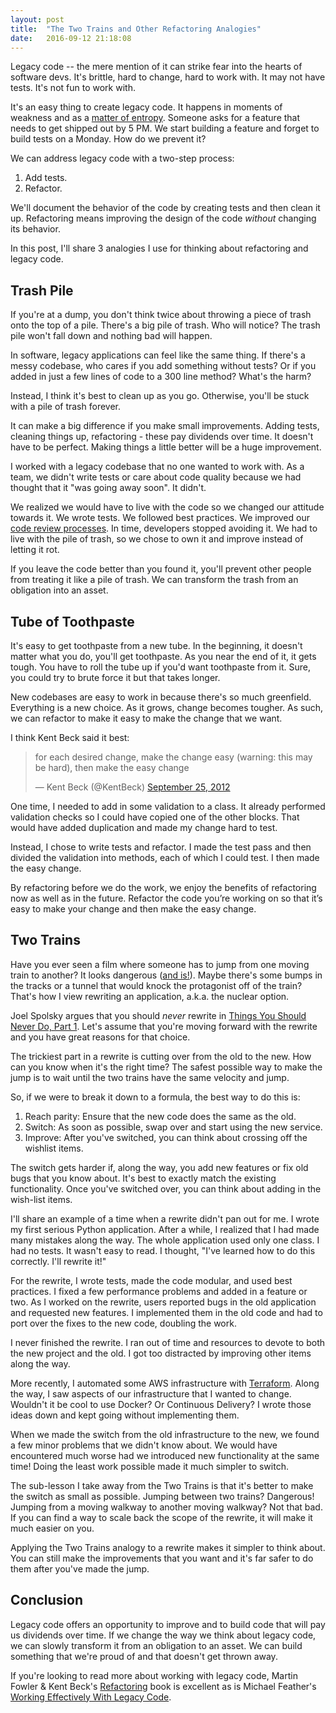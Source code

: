 ```yaml
---
layout: post
title:  "The Two Trains and Other Refactoring Analogies"
date:   2016-09-12 21:18:08
---
```


Legacy code -- the mere mention of it can strike fear into the hearts of software
devs. It's brittle, hard to change, hard to work with. It may not have
tests. It's not fun to work with.

It's an easy thing to create legacy code. It happens in moments of weakness and
as a [matter of
entropy](http://firstround.com/review/forget-technical-debt-heres-how-to-build-technical-wealth/).
Someone asks for a feature that needs to get shipped out by 5 PM.  We start
building a feature and forget to build tests on a Monday.  How do we prevent
it?

We can address legacy code with a two-step process:

1. Add tests.
2. Refactor.

We'll document the behavior of the code by creating tests and then clean it up.
Refactoring means improving the design of the code *without*
changing its behavior.

In this post, I'll share 3 analogies I use for thinking about refactoring and legacy code.

Trash Pile
----------

If you're at a dump, you don't think twice about throwing a piece of trash onto
the top of a pile. There's a big pile of trash. Who will notice? The trash pile
won't fall down and nothing bad will happen.

In software, legacy applications can feel like the same thing. If there's
a messy codebase, who cares if you add something without tests? Or if you added
in just a few lines of code to a 300 line method? What's the harm?

Instead, I think it's best to clean up as you go. Otherwise, you'll be stuck
with a pile of trash forever.

It can make a big difference if you make small improvements. Adding tests,
cleaning things up, refactoring - these pay dividends
over time. It doesn't have to be perfect. Making things a little better will be
a huge improvement.

I worked with a legacy codebase that no one wanted to work with. As a team, we
didn't write tests or care about code quality because we had thought that it
"was going away soon". It didn't.

We realized we would have to live with the code so we changed our attitude
towards it.
We wrote tests.  We followed best practices. We improved our [code review
processes](https://www.kevinlondon.com/2015/05/05/code-review-best-practices.html).
In time, developers stopped avoiding it. We
had to live with the pile of trash, so we chose to own it and improve instead of
letting it rot.

If you leave the code better than you found it, you'll prevent other people
from treating it like a pile of trash. We can transform the trash from
an obligation into an asset.


Tube of Toothpaste
------------------

It's easy to get toothpaste from a new tube. In the beginning, it doesn't matter
what you do, you'll get toothpaste. As you near the end of it, it
gets tough. You have to roll the tube up if you'd want toothpaste from it.
Sure, you could try to brute force it but that takes longer.

New codebases are easy to work in because there's so much greenfield.
Everything is a new choice. As it grows, change becomes tougher. As such, we can
refactor to make it easy to make the change that we want.

I think Kent Beck said it best:

<blockquote class="twitter-tweet" data-lang="en"><p lang="en" dir="ltr">for each
desired change, make the change easy (warning: this may be hard), then make the
easy change</p>&mdash; Kent Beck (@KentBeck) <a
href="https://twitter.com/KentBeck/status/250733358307500032">September 25,
2012</a></blockquote>
<script async src="//platform.twitter.com/widgets.js" charset="utf-8"></script>

One time, I needed to add in some validation to a class. It already performed
validation checks so I could have copied one of the
other blocks. That would have added duplication and made my change hard
to test.

Instead, I chose to write tests and refactor.  I made the test pass and then
divided the validation into methods, each of which I could test.
I then made the easy change.

By refactoring before we do the work, we enjoy the
benefits of refactoring now as well as in the future.
Refactor the code you’re working on so that it’s easy to make your change and
then make the easy change.


Two Trains
----------

Have you ever seen a film where someone has to jump from one moving train to
another? It looks dangerous ([and
is!](https://en.wikipedia.org/wiki/Train_surfing#Risks)).  Maybe there's some
bumps in the tracks or a tunnel that would knock the protagonist off
of the train? That's how I view rewriting an
application, a.k.a. the nuclear option.

Joel Spolsky argues that you should *never* rewrite in
[Things You Should Never Do, Part
1](http://www.joelonsoftware.com/articles/fog0000000069.html).  Let's assume that
you're moving forward with the rewrite and you have great reasons for
that choice.

The trickiest part in a rewrite is cutting over from the old to the new.
How can you know when it's the right time?
The safest possible way to make the jump is to wait until the two
trains have the same velocity and jump.

So, if we were to break it down to a formula, the best way to do this is:

1. Reach parity: Ensure that the new code does the same as the old.
2. Switch: As soon as possible, swap over and start using the new service.
3. Improve: After you've switched, you can think about crossing off the
   wishlist items.

The switch gets harder if, along the
way, you add new features or fix old bugs that you know about.
It's best to exactly match the existing functionality. Once you've switched
over, you can think about adding in the wish-list items.

I'll share an example of a time when a rewrite didn't pan out for me. I wrote
my first serious Python application. After a while, I realized that I had made
many mistakes along the way. The whole application used only one class. I had no
tests. It wasn't easy to read. I thought, "I've learned how to do this
correctly. I'll rewrite it!"

For the rewrite, I wrote tests, made the code modular, and used best practices.
I fixed a few performance problems and added in a feature or two.
As I worked on the rewrite, users reported bugs in the old application and
requested new features. I implemented them in the old code and had to port over
the fixes to the new code, doubling the work.

I never finished the rewrite. I ran out of time and resources to
devote to both the new project and the old. I got too distracted by improving other
items along the way.

More recently, I automated some AWS infrastructure with
[Terraform](https://www.terraform.io/). Along the
way, I saw aspects of our infrastructure that I wanted to change.
Wouldn't it be cool to use Docker? Or Continuous Delivery?
I wrote those ideas down and kept going without implementing them.

When we made the switch from the old infrastructure to the
new, we found a few minor problems
that we didn't know about.
We would have encountered much worse had we
introduced new functionality at the same time! Doing the least work possible made
it much simpler to switch.

The sub-lesson I take away from the Two Trains is that it's better to make the
switch as small as possible. Jumping between two trains? Dangerous!
Jumping from a moving walkway to another moving walkway? Not that bad.
If you can find a way to scale back the scope of the rewrite, it will make it
much easier on you.

Applying the Two Trains analogy to a rewrite makes it simpler to think about.
You can still make the improvements that you want and it's far safer to do them
after you've made the jump.


Conclusion
----------

Legacy code offers an opportunity to improve and to build code that will pay us
dividends over time.
If we change the way we think about legacy code, we can slowly transform it from
an obligation to an asset.
 We
can build something that we're proud of and that doesn't get thrown away.

If you're looking to read more about working with legacy code, Martin Fowler
& Kent Beck's
[Refactoring](http://amzn.to/2sCgPr7)
book is excellent as is Michael Feather's [Working Effectively With Legacy
Code](http://amzn.to/2svdg6H).
